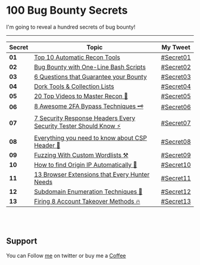 # 100 Bug Bounty Secrets

I'm going to reveal a hundred secrets of bug bounty!

-------
Secret | Topic | My Tweet
------- | ------- | -------
**01** | [Top 10 Automatic Recon Tools](secrets/secret01.md) | [#Secret01](https://twitter.com/MeAsHacker_HNA/status/1501457590638845953)
**02** | [Bug Bounty with One-Line Bash Scripts](secrets/secret02.md) | [#Secret02](https://twitter.com/MeAsHacker_HNA/status/1504009812417331203)
**03** | [6 Questions that Guarantee your Bounty](secrets/secret03.md) | [#Secret03](https://twitter.com/MeAsHacker_HNA/status/1526073303026343937)
**04** | [Dork Tools & Collection Lists](secrets/secret04.md) | [#Secret04](https://twitter.com/MeAsHacker_HNA/status/1526799766914580482)
**05** | [20 Top Videos to Master Recon 👑](secrets/secret05.md) | [#Secret05](https://twitter.com/MeAsHacker_HNA/status/1528680753449603075)
**06** | [8 Awesome 2FA Bypass Techniques 🗝️](secrets/secret06.md) | [#Secret06](https://twitter.com/MeAsHacker_HNA/status/1533789947425062914)
**07** | [7 Security Response Headers Every Security Tester Should Know ⚡️](secrets/secret07.md) | [#Secret07](https://twitter.com/MeAsHacker_HNA/status/1539151506363912193)
**08** | [Everything you need to know about CSP Header 🔬](secrets/secret08.md) | [#Secret08](https://twitter.com/MeAsHacker_HNA/status/1542136846720929792)
**09** | [Fuzzing With Custom Wordlists ⚒️](secrets/secret09.md) | [#Secret09](https://twitter.com/MeAsHacker_HNA/status/1561592256745832449)
**10** | [How to find Origin IP Automatically 🔭](secrets/secret10.md) | [#Secret10](https://twitter.com/MeAsHacker_HNA/status/1564148263455965184)
**11** | [13 Browser Extensions that Every Hunter Needs](secrets/secret11.md) | [#Secret11](https://twitter.com/MeAsHacker_HNA/status/1569558995530141696)
**12** | [Subdomain Enumeration Techniques 🔮](secrets/secret12.md) | [#Secret12](https://twitter.com/MeAsHacker_HNA/status/1635170395224702976)
**13** | [Firing 8 Account Takeover Methods 🔥](secrets/secret13.md) | [#Secret13]()




</br>&nbsp;

## Support
You can Follow [me](https://twitter.com/MeAsHacker_HNA) on twitter or buy me a [Coffee](https://buymeacoffee.com/NafisiAslH)
